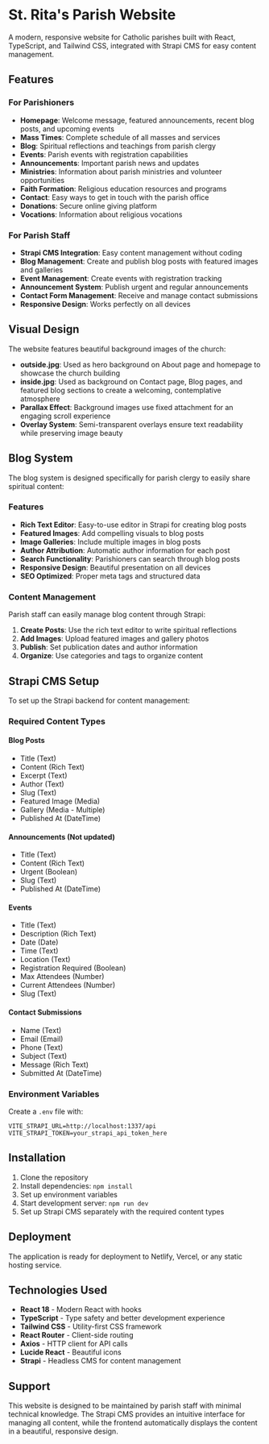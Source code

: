 # St. Rita's Parish Website

A modern, responsive website for Catholic parishes built with React, TypeScript, and Tailwind CSS, integrated with Strapi CMS for easy content management.

## Features

### For Parishioners

- **Homepage**: Welcome message, featured announcements, recent blog posts, and upcoming events
- **Mass Times**: Complete schedule of all masses and services
- **Blog**: Spiritual reflections and teachings from parish clergy
- **Events**: Parish events with registration capabilities
- **Announcements**: Important parish news and updates
- **Ministries**: Information about parish ministries and volunteer opportunities
- **Faith Formation**: Religious education resources and programs
- **Contact**: Easy ways to get in touch with the parish office
- **Donations**: Secure online giving platform
- **Vocations**: Information about religious vocations

### For Parish Staff

- **Strapi CMS Integration**: Easy content management without coding
- **Blog Management**: Create and publish blog posts with featured images and galleries
- **Event Management**: Create events with registration tracking
- **Announcement System**: Publish urgent and regular announcements
- **Contact Form Management**: Receive and manage contact submissions
- **Responsive Design**: Works perfectly on all devices

## Visual Design

The website features beautiful background images of the church:

- **outside.jpg**: Used as hero background on About page and homepage to showcase the church building
- **inside.jpg**: Used as background on Contact page, Blog pages, and featured blog sections to create a welcoming, contemplative atmosphere
- **Parallax Effect**: Background images use fixed attachment for an engaging scroll experience
- **Overlay System**: Semi-transparent overlays ensure text readability while preserving image beauty

## Blog System

The blog system is designed specifically for parish clergy to easily share spiritual content:

### Features

- **Rich Text Editor**: Easy-to-use editor in Strapi for creating blog posts
- **Featured Images**: Add compelling visuals to blog posts
- **Image Galleries**: Include multiple images in blog posts
- **Author Attribution**: Automatic author information for each post
- **Search Functionality**: Parishioners can search through blog posts
- **Responsive Design**: Beautiful presentation on all devices
- **SEO Optimized**: Proper meta tags and structured data

### Content Management

Parish staff can easily manage blog content through Strapi:

1. **Create Posts**: Use the rich text editor to write spiritual reflections
2. **Add Images**: Upload featured images and gallery photos
3. **Publish**: Set publication dates and author information
4. **Organize**: Use categories and tags to organize content

## Strapi CMS Setup

To set up the Strapi backend for content management:

### Required Content Types

#### Blog Posts

- Title (Text)
- Content (Rich Text)
- Excerpt (Text)
- Author (Text)
- Slug (Text)
- Featured Image (Media)
- Gallery (Media - Multiple)
- Published At (DateTime)

#### Announcements (Not updated)

- Title (Text)
- Content (Rich Text)
- Urgent (Boolean)
- Slug (Text)
- Published At (DateTime)

#### Events

- Title (Text)
- Description (Rich Text)
- Date (Date)
- Time (Text)
- Location (Text)
- Registration Required (Boolean)
- Max Attendees (Number)
- Current Attendees (Number)
- Slug (Text)

#### Contact Submissions

- Name (Text)
- Email (Email)
- Phone (Text)
- Subject (Text)
- Message (Rich Text)
- Submitted At (DateTime)

### Environment Variables

Create a `.env` file with:

```
VITE_STRAPI_URL=http://localhost:1337/api
VITE_STRAPI_TOKEN=your_strapi_api_token_here
```

## Installation

1. Clone the repository
2. Install dependencies: `npm install`
3. Set up environment variables
4. Start development server: `npm run dev`
5. Set up Strapi CMS separately with the required content types

## Deployment

The application is ready for deployment to Netlify, Vercel, or any static hosting service.

## Technologies Used

- **React 18** - Modern React with hooks
- **TypeScript** - Type safety and better development experience
- **Tailwind CSS** - Utility-first CSS framework
- **React Router** - Client-side routing
- **Axios** - HTTP client for API calls
- **Lucide React** - Beautiful icons
- **Strapi** - Headless CMS for content management

## Support

This website is designed to be maintained by parish staff with minimal technical knowledge. The Strapi CMS provides an intuitive interface for managing all content, while the frontend automatically displays the content in a beautiful, responsive design.
